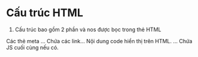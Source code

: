 # Cấu trúc HTML
1. Cấu trúc bao gồm 2 phần và nos được bọc trong thẻ HTML
<!DOCTYPE html>
<html>
    <head>
            Các thẻ meta ...
            <meta charset="UTF-8" />
            <title>ABC</title>
            Chứa các link...
    </head>
    <Body>
        Nội dung code hiển thị trên HTML.
        ...
        Chứa JS cuối cùng nếu có.
    </Body>
</html>

